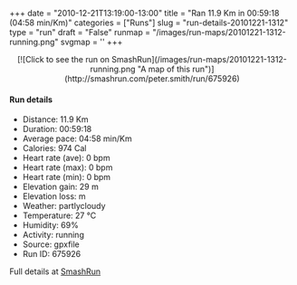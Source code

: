 +++
date = "2010-12-21T13:19:00-13:00"
title = "Ran 11.9 Km in 00:59:18 (04:58 min/Km)"
categories = ["Runs"]
slug = "run-details-20101221-1312"
type = "run"
draft = "False"
runmap = "/images/run-maps/20101221-1312-running.png"
svgmap = '<polyline points="0 57, 0 58, 2 57, 7 51, 12 50, 16 51, 20 47, 31 48, 33 49, 40 54, 44 55, 47 55, 56 54, 59 52, 64 53, 67 54, 69 53, 71 51, 73 49, 70 47, 70 45, 71 44, 77 44, 80 43, 81 42, 87 44, 89 47, 92 48, 96 48, 97 47, 99 46, 100 46, 99 46, 96 48, 92 48, 90 47, 89 47, 81 42, 70 45, 69 56, 69 54, 68 52, 70 52, 69 54, 69 53, 68 54, 72 49, 36 53, 36 54, 33 51, 34 50, 34 50, 30 48, 20 47, 17 51, 13 50">'
+++



<!--more-->

<center>
[![Click to see the run on SmashRun](/images/run-maps/20101221-1312-running.png "A map of this run")](http://smashrun.com/peter.smith/run/675926)
</center>

#### Run details

* Distance: 11.9 Km
* Duration: 00:59:18
* Average pace: 04:58 min/Km
* Calories: 974 Cal
* Heart rate (ave): 0 bpm
* Heart rate (max): 0 bpm
* Heart rate (min): 0 bpm
* Elevation gain: 29 m
* Elevation loss:  m
* Weather: partlycloudy
* Temperature: 27 &deg;C
* Humidity: 69%
* Activity: running
* Source: gpxfile
* Run ID: 675926

Full details at [SmashRun](http://smashrun.com/peter.smith/run/675926)